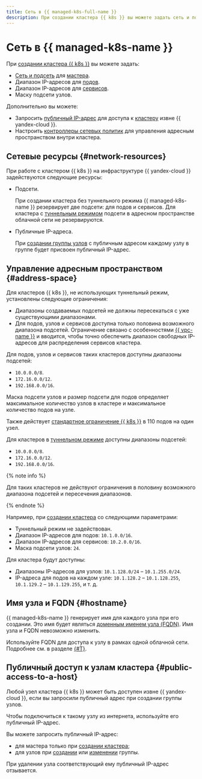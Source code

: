 ```yaml
---
title: Сеть в {{ managed-k8s-full-name }}
description: При создании кластера {{ k8s }} вы можете задать сеть и подсеть для мастера, диапазон IP-адресов для подов и сервисов, а также маску подсети узлов.
---
```


# Сеть в {{ managed-k8s-name }}

При [создании кластера {{ k8s }}](../operations/kubernetes-cluster/kubernetes-cluster-create.md) вы можете задать:
* [Сеть и подсеть](../../vpc/concepts/network.md#network) для [мастера](./index.md#master).
* Диапазон IP-адресов для [подов](./index.md#pod).
* Диапазон IP-адресов для [сервисов](./index.md#service).
* Маску подсети узлов.

Дополнительно вы можете:
* Запросить [публичный IP-адрес](../../vpc/concepts/ips.md) для доступа к [кластеру](./index.md#kubernetes-cluster) извне {{ yandex-cloud }}.
* Настроить [контроллеры сетевых политик](network-policy.md) для управления адресным пространством внутри кластера.

## Сетевые ресурсы {#network-resources}

При работе с кластером {{ k8s }} на инфраструктуре {{ yandex-cloud }} задействуются следующие ресурсы:
* Подсети.

  При создании кластера без туннельного режима {{ managed-k8s-name }} резервирует две подсети: для подов и сервисов. Для кластера с [туннельным режимом](network-policy.md#cilium) подсети в адресном пространстве облачной сети не резервируются.
* Публичные IP-адреса.

  При [создании группы узлов](../operations/node-group/node-group-create.md) с публичным адресом каждому узлу в группе будет присвоен публичный IP-адрес.

## Управление адресным пространством {#address-space}

Для кластеров {{ k8s }}, не использующих туннельный режим, установлены следующие ограничения:
* Диапазоны создаваемых подсетей не должны пересекаться с уже существующими диапазонами.
* Для подов, узлов и сервисов доступна только половина возможного диапазона подсетей. Ограничение связано с особенностями [{{ vpc-name }}](../../vpc/) и вводится, чтобы точно обеспечить диапазон свободных IP-адресов для распределения сервисов кластера.

Для подов, узлов и сервисов таких кластеров доступны диапазоны подсетей:
* `10.0.0.0/8`.
* `172.16.0.0/12`.
* `192.168.0.0/16`.

Маска подсети узлов и размер подсети для подов определяет максимальное количество узлов в кластере и максимальное количество подов на узле.

Также действует [стандартное ограничение {{ k8s }}](https://kubernetes.io/docs/setup/best-practices/cluster-large/) в 110 подов на один узел.

Для кластеров в [туннельном режиме](network-policy.md#cilium) доступны диапазоны подсетей:
* `10.0.0.0/8`.
* `172.16.0.0/12`.
* `192.168.0.0/16`.

{% note info %}

Для таких кластеров не действуют ограничения в половину возможного диапазона подсетей и пересечения диапазонов.

{% endnote %}

Например, при [создании кластера](../operations/kubernetes-cluster/kubernetes-cluster-create.md) со следующими параметрами:
* Туннельный режим не задействован.
* Диапазон IP-адресов для подов: `10.1.0.0/16`.
* Диапазон IP-адресов для сервисов: `10.2.0.0/16`.
* Маска подсети узлов: `24`.

Для кластера будут доступны:
* Диапазоны IP-адресов для узлов: `10.1.128.0/24` – `10.1.255.0/24`.
* IP-адреса для подов на каждом узле: `10.1.128.2` – `10.1.128.255`, `10.1.129.2` – `10.1.129.255`, и т. д.

## Имя узла и FQDN {#hostname}

{{ managed-k8s-name }} генерирует имя для каждого узла при его создании. Это имя будет являться [доменным именем узла (FQDN)](../../compute/concepts/network.md#hostname). Имя узла и FQDN невозможно изменить.

Используйте FQDN для доступа к узлу в рамках одной облачной сети. Подробнее см. в разделе [{#T}](../../vpc/concepts/address.md).

## Публичный доступ к узлам кластера {#public-access-to-a-host}

Любой узел кластера {{ k8s }} может быть доступен извне {{ yandex-cloud }}, если вы запросили публичный адрес при создании группы узлов.

Чтобы подключиться к такому узлу из интернета, используйте его публичный IP-адрес.

Вы можете запросить публичный IP-адрес:
* для мастера только при [создании кластера](../operations/kubernetes-cluster/kubernetes-cluster-create.md);
* для узлов при [создании](../operations/node-group/node-group-create.md) или [изменении](../operations/node-group/node-group-update.md#node-internet-access) группы.

При удалении узла соответствующий ему публичный IP-адрес отзывается.
